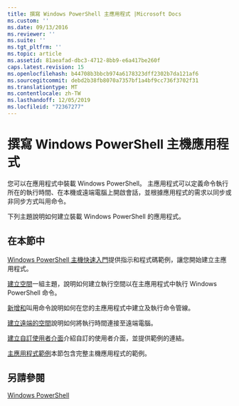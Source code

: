 ```yaml
---
title: 撰寫 Windows PowerShell 主應用程式 |Microsoft Docs
ms.custom: ''
ms.date: 09/13/2016
ms.reviewer: ''
ms.suite: ''
ms.tgt_pltfrm: ''
ms.topic: article
ms.assetid: 81aeafad-dbc3-4712-8bb9-e6a417be260f
caps.latest.revision: 15
ms.openlocfilehash: b44708b3bbcb974a6178323dff2302b7da121af6
ms.sourcegitcommit: debd2b38fb8070a7357bf1a4bf9cc736f3702f31
ms.translationtype: MT
ms.contentlocale: zh-TW
ms.lasthandoff: 12/05/2019
ms.locfileid: "72367277"
---
```

# <a name="writing-a-windows-powershell-host-application"></a>撰寫 Windows PowerShell 主機應用程式

您可以在應用程式中裝載 Windows PowerShell。 主應用程式可以定義命令執行所在的執行時間、在本機或遠端電腦上開啟會話，並根據應用程式的需求以同步或非同步方式叫用命令。

下列主題說明如何建立裝載 Windows PowerShell 的應用程式。

## <a name="in-this-section"></a>在本節中

[Windows PowerShell 主機快速入門](./windows-powershell-host-quickstart.md)提供指示和程式碼範例，讓您開始建立主應用程式。

[建立空間](./creating-runspaces.md)一組主題，說明如何建立執行空間以在主應用程式中執行 Windows PowerShell 命令。

[新增和](./adding-and-invoking-commands.md)叫用命令說明如何在您的主應用程式中建立及執行命令管線。

[建立遠端的空間](./creating-remote-runspaces.md)說明如何將執行時間連接至遠端電腦。

[建立自訂使用者介面](./creating-a-custom-user-interface.md)介紹自訂的使用者介面，並提供範例的連結。

[主應用程式範例](./host-application-samples.md)本節包含完整主機應用程式的範例。

## <a name="see-also"></a>另請參閱

[Windows PowerShell](https://msdn.microsoft.com/en-us/b41a2af3-aec1-402d-8e18-c2c26be461ff)
